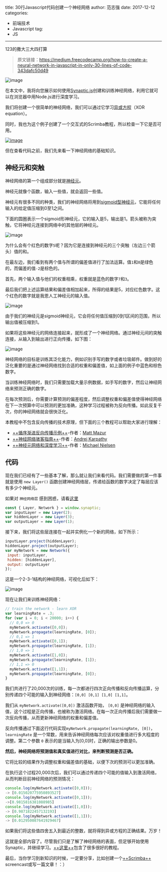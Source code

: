 title:  30行Javascript代码创建一个神经网络
author:  范志强
date:  2017-12-12
categories:
- 前端技术
- Javascript
tag:
- JS
---
 123的撒大三大四打算
>原文链接：https://medium.freecodecamp.org/how-to-create-a-neural-network-in-javascript-in-only-30-lines-of-code-343dafc50d49

![image](https://cdn-images-1.medium.com/max/2000/1*Z6kowWUGajls6aYusTy4oA.jpeg)

在本文中，我将向您展示如何使用[Synaptic.js](https://synaptic.juancazala.com/)创建和训练神经网络，利用它就可以在浏览器中用Node.js进行深度学习。

我们将创建一个很简单的神经网络，我们可以通过它学习[异或方程](https://en.wikipedia.org/wiki/Exclusive_or)（XOR equation）。

同时，我也为这个例子创建了一个交互式的Scrimba教程，所以检查一下它是否可用。

[![image](https://cdn-images-1.medium.com/max/2000/1*RcK-DD5atXLQ6C4Q-K3yyg.png)](https://scrimba.com/casts/cast-1980)


但在查看代码之前，我们先来看一下神经网络的基础知识。

## 神经元和突触

神经网络的第一个组成部分就是[神经元](https://medium.com/learning-new-stuff/how-to-learn-neural-networks-758b78f2736e)。

神经元就像个函数，输入一些值，就会返回一些值。

神经元有很多不同的种类，我们的神经网络将用到[sigmoid型神经元](https://en.wikipedia.org/wiki/Sigmoid_function)，它能将任何输入的给定值压缩到0至1之间。

下面的圆圈表示一个sigmoid形神经元，它的输入是5，输出是1。箭头被称为突触，它将神经元连接到网络中的其他层的神经元。

![image](https://cdn-images-1.medium.com/max/1600/1*TGn24UaXx1LNcyuiySa0NQ.png)

为什么会有个红色的数字`5`呢？因为它是连接到神经元的三个突触（左边三个箭头）值的和。

在最左边，我们看到有两个值与所谓的偏差值进行了加法运算。值`1`和`0`是绿色的，而偏差的值`-2`是棕色的。

首先，两个输入值与他们的权重相乘，权重就是蓝色的数字`7`和`3`。

最后我们把上述运算结果和偏差值相加起来，所得的结果是5，对应红色数字。这个红色的数字就是我恩人工神经元的输入值。

![image](https://cdn-images-1.medium.com/max/1600/1*CjCW6wYx4zYF_X6OnaDCNQ.png)

由于我们的神经元是sigmoid神经元，它会将任何值压缩到0到1区间的范围，所以输出值被压缩到1。

如果将这些神经元的网络连接起来，就形成了一个神经网络。通过神经元间的突触连接，从输入到输出进行正向传播，如下图：

![image](https://cdn-images-1.medium.com/max/1600/1*9dt933ts_01LH25ERAM8mw.png)

神经网络的目标是训练其泛化能力，例如识别手写的数字或者垃圾邮件。做到好的泛化重要的是通过神经网络找到合适的权重和偏差值，如上面的例子中蓝色和棕色数字。

当训练神经网络时，我们只需要加载大量示例数据，如手写的数字，然后让神经网络来预测正确的数字。

在每次预测后，你需要计算预测的偏差程度，然后调整权重和偏差值使得神经网络在下一次预算中可以预测的更加准确，这种学习过程被称为反向传播。如此反复千次，你的神经网络就会很快泛化。

本教程中不包含反向传播的技术原理，但下面的三个教程可以帮助大家进行理解：
- [++循序渐进反向传播示例++](https://mattmazur.com/2015/03/17/a-step-by-step-backpropagation-example/)-作者：[Matt Mazur](https://medium.com/@mhmazur)
- [++神经网络骇客指南++](http://karpathy.github.io/neuralnets/)-作者：[Andrej Karpathy](https://medium.com/@karpathy)
- [++神经元网络和深度学习++](http://neuralnetworksanddeeplearning.com/chap1.html)-作者：[Michael Nielsen](https://twitter.com/michael_nielsen)

## 代码

现在我们已经有了一些基本了解，那么就让我们来看代码。我们需要做的第一件事就是使用 `new Layer()` 函数创建神经网络层，传递给函数的数字决定了每层应该有多少个神经元。

如果对 `神经网络层` 感到困惑，请看[这里](https://scrimba.com/casts/cast-1980)


```javascript
const { Layer, Network } = window.synaptic;
var inputLayer = new Layer(2);
var hiddenLayer = new Layer(3);
var outputLayer = new Layer(1);
```

接下来，我们将这些层连接在一起并实例化一个新的网络，如下所示：


```javascript
inputLayer.project(hiddenLayer);
hiddenLayer.project(outputLayer);
var myNetwork = new Network({
 input: inputLayer,
 hidden: [hiddenLayer],
 output: outputLayer
});
```

这是一个2-3-1结构的神经网络，可视化后如下：

![image](https://cdn-images-1.medium.com/max/1600/1*IjY3wFF24sK9UhiOlf36Bw.png)

现在让我们来训练神经网络：


```javascript
// train the network - learn XOR
var learningRate = .3;
for (var i = 0; i < 20000; i++) {
  // 0,0 => 0
  myNetwork.activate([0,0]);
  myNetwork.propagate(learningRate, [0]);
  // 0,1 => 1
  myNetwork.activate([0,1]);
  myNetwork.propagate(learningRate, [1]);
  // 1,0 => 1
  myNetwork.activate([1,0]);
  myNetwork.propagate(learningRate, [1]);
  // 1,1 => 0
  myNetwork.activate([1,1]);
  myNetwork.propagate(learningRate, [0]);
}
```

我们共进行了20,000次的训练，每一次都进行四次正向传播和反向传播运算，分别传递四个可能的输入到神经网络：`[0,0] [0,1] [1,0] [1,1]`。

我们从 `myNetwork.activate([0,0])` 激活函数开始， `[0,0]` 是神经网络的输入值，这个过程是正向传播，也被称为激活网络。在每一次正向传播后我们需要做一次反向传播，从而更新神经网络的权重和偏差值。

反向传播通过下面这行代码实现`myNetwork.propagate(learningRate, [0])`， `learningRate` 是一个常数，用来告诉神经网络每次应该对权重值进行多大程度的调整。第二个参数 `0` 表示的是当输入为[0,0]时，正确的输出参数是0。

**然后，神经网络将预测值和真实值进行对比，来判断预测是否正确。**

它将比较的结果作为调整权重和偏差值的基础，以便下次的预测可以更加准确。

在执行这个过程20,000次后，我们可以通过传递四个可能的值输入到激活网络，从而判断目前神经网络的预测情况：


```javascript
console.log(myNetwork.activate([0,0])); 
-> [0.015020775950893527]
console.log(myNetwork.activate([0,1]));
->[0.9815816381088985]
console.log(myNetwork.activate([1,0]));
-> [0.9871822457132193]
console.log(myNetwork.activate([1,1]));
-> [0.012950087641929467]
```

如果我们将这些值四舍五入到最近的整数，就将得到异或方程的正确结果。万岁！

这就是全部内容了。尽管我们只是了解了神经网络的表面，但足够开始使用Synaptic，并继续学习。[++这里++](https://github.com/cazala/synaptic/wiki)包含了很多很好的教程。

最后，当你学习到新知识的时候，一定要分享，比如创建一个[++Scrimba++](https://scrimba.com/) screencast或写一篇文章！：）